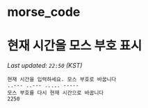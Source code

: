 # morse_code
# 현재 시간을 모스 부호 표시
<!-- MORSE_TIME_START -->
_Last updated: `22:50` (KST)_

```
현재 시간을 입력하세요. 모스 부호로 바꿉니다
..--- ..--- ..... -----
모스 부호를 다시 현재 시간으로 바꿉니다
2250
```
<!-- MORSE_TIME_END -->

